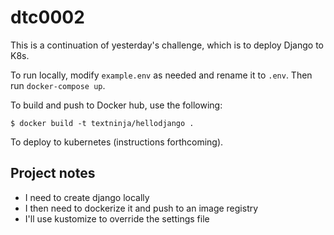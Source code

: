 # dtc0002

This is a continuation of yesterday's challenge, which is to deploy
Django to K8s.

To run locally, modify `example.env` as needed and rename it to `.env`. Then run
`docker-compose up`.

To build and push to Docker hub, use the following:

```console
$ docker build -t textninja/hellodjango .
```

To deploy to kubernetes (instructions forthcoming).

## Project notes

 - I need to create django locally
 - I then need to dockerize it and push to an image registry
 - I'll use kustomize to override the settings file
